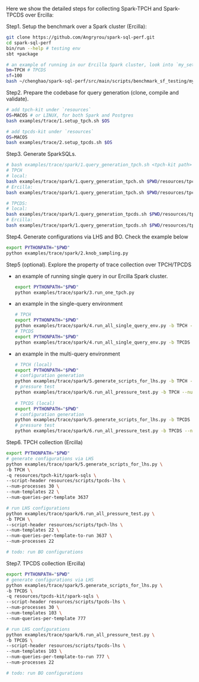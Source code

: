 Here we show the detailed steps for collecting Spark-TPCH and Spark-TPCDS over Ercilla:

Step1. Setup the benchmark over a Spark cluster (Ercilla):

```bash
git clone https://github.com/Angryrou/spark-sql-perf.git
cd spark-sql-perf
bin/run --help # testing env
sbt +package

# an example of running in our Ercilla Spark cluster, look into `my_set_benchmark.sh` for more details
bm=TPCH # TPCDS
sf=100
bash ~/chenghao/spark-sql-perf/src/main/scripts/benchmark_sf_testing/my_set_benchmark.sh $bm $sf
```

Step2. Prepare the codebase for query generation (clone, compile and validate).

```bash
# add tpch-kit under `resources`
OS=MACOS # or LINUX, for both Spark and Postgres
bash examples/trace/1.setup_tpch.sh $OS

# add tpcds-kit under `resources`
OS=MACOS
bash examples/trace/2.setup_tpcds.sh $OS
```

Step3. Generate SparkSQLs. 

```bash
# bash examples/trace/spark/1.query_generation_tpch.sh <tpch-kit path> <query-out path> <#queries per template> <SF-100 by default>
# TPCH
# local:
bash examples/trace/spark/1.query_generation_tpch.sh $PWD/resources/tpch-kit $PWD/resources/tpch-kit/spark-sqls 3
# Ercilla:
bash examples/trace/spark/1.query_generation_tpch.sh $PWD/resources/tpch-kit $PWD/resources/tpch-kit/spark-sqls 4545

# TPCDS:
# local:
bash examples/trace/spark/1.query_generation_tpcds.sh $PWD/resources/tpcds-kit $PWD/resources/tpcds-kit/spark-sqls 3
# Ercilla:
bash examples/trace/spark/1.query_generation_tpcds.sh $PWD/resources/tpcds-kit $PWD/resources/tpcds-kit/spark-sqls 971
```

Step4. Generate configurations via LHS and BO. Check the example below

```bash
export PYTHONPATH="$PWD"
python examples/trace/spark/2.knob_sampling.py
```

Step5 (optional). Explore the property of trace collection over TPCH/TPCDS
- an example of running single query in our Ercilla Spark cluster.
   ```bash
   export PYTHONPATH="$PWD"
   python examples/trace/spark/3.run_one_tpch.py
   ```
  
- an example in the single-query environment
   ```bash
   # TPCH
   export PYTHONPATH="$PWD"
   python examples/trace/spark/4.run_all_single_query_env.py -b TPCH -q resources/tpch-kit/spark-sqls --num-templates 22
   # TPCDS
   export PYTHONPATH="$PWD" 
   python examples/trace/spark/4.run_all_single_query_env.py -b TPCDS -q resources/tpcds-kit/spark-sqls --num-templates 103
   ```
  
- an example in the multi-query environment
  ```bash
  # TPCH (local)
  export PYTHONPATH="$PWD"
  # configuration generation
  python examples/trace/spark/5.generate_scripts_for_lhs.py -b TPCH -q resources/tpch-kit/spark-sqls --num-processes 6 --num-templates 22 --num-queries-per-template 3 --script-header resources/scripts/tpch-lhs
  # pressure test
  python examples/trace/spark/6.run_all_pressure_test.py -b TPCH --num-processes 22 --num-templates 22 --num-queries-per-template-to-run 3 --debug 1 --script-header resources/scripts/tpch-lhs
   
  # TPCDS (local)
  export PYTHONPATH="$PWD"
  # configuration generation
  python examples/trace/spark/5.generate_scripts_for_lhs.py -b TPCDS -q resources/tpcds-kit/spark-sqls --num-processes 6 --num-templates 103 --num-queries-per-template 3 --script-header resources/scripts/tpcds-lhs
  # pressure test
  python examples/trace/spark/6.run_all_pressure_test.py -b TPCDS --num-processes 22 --num-templates 103 --num-queries-per-template-to-run 3 --debug 1 --script-header resources/scripts/tpcds-lhs
  ```

Step6. TPCH collection (Ercilla)

```bash
export PYTHONPATH="$PWD"
# generate configurations via LHS
python examples/trace/spark/5.generate_scripts_for_lhs.py \
-b TPCH \
-q resources/tpch-kit/spark-sqls \
--script-header resources/scripts/tpcds-lhs \
--num-processes 30 \
--num-templates 22 \
--num-queries-per-template 3637

# run LHS configurations 
python examples/trace/spark/6.run_all_pressure_test.py \
-b TPCH \
--script-header resources/scripts/tpch-lhs \
--num-templates 22 \
--num-queries-per-template-to-run 3637 \
--num-processes 22

# todo: run BO configurations  
```

Step7. TPCDS collection (Ercilla)

```bash
export PYTHONPATH="$PWD"
# generate configurations via LHS
python examples/trace/spark/5.generate_scripts_for_lhs.py \
-b TPCDS \
-q resources/tpcds-kit/spark-sqls \
--script-header resources/scripts/tpcds-lhs \
--num-processes 30 \
--num-templates 103 \
--num-queries-per-template 777

# run LHS configurations 
python examples/trace/spark/6.run_all_pressure_test.py \
-b TPCDS \
--script-header resources/scripts/tpcds-lhs \
--num-templates 103 \
--num-queries-per-template-to-run 777 \
--num-processes 22  

# todo: run BO configurations
```